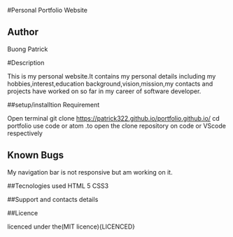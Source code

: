 #Personal Portfolio Website

## Author

Buong Patrick

#Description

This is my personal website.It contains my personal details including my hobbies,interest,education background,vision,mission,my contacts and projects have worked on so far in my career of software developer.

##setup/installtion Requirement

Open terminal
git clone https://patrick322.github.io/portfolio.github.io/
cd portfolio
use code or atom .to open the clone repository on code or VScode respectively

## Known Bugs

My navigation bar is not responsive but am working on it.


##Tecnologies used
HTML 5
CSS3

##Support and contacts details

##Licence

licenced under the(MIT licence){LICENCED}